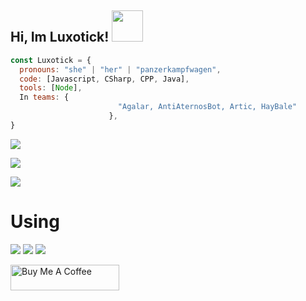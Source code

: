 ###
<h2> Hi, Im Luxotick! <img src="https://media.giphy.com/media/mGcNjsfWAjY5AEZNw6/giphy.gif" width="50"></h2>

```javascript
const Luxotick = {
  pronouns: "she" | "her" | "panzerkampfwagen",
  code: [Javascript, CSharp, CPP, Java],
  tools: [Node],
  In teams: {
                        "Agalar, AntiAternosBot, Artic, HayBale"
                      },
}
```
<img src="https://komarev.com/ghpvc/?username=luxotick" />  
<p align="left">
<img src="https://readme-stats-luxotick.vercel.app/api/top-langs/?username=Luxotick&layout=compact&&show_icons=true&title_color=ffffff&icon_color=bb2acf&text_color=daf7dc&bg_color=151515" />
<p align="left">
<img src="https://readme-stats-luxotick.vercel.app/api?username=Luxotick&&show_icons=true&title_color=ffffff&icon_color=bb2acf&text_color=daf7dc&bg_color=151515" />

# Using
![](https://img.shields.io/badge/Java-ED8B00?style=for-the-badge&logo=java&logoColor=white)
![](https://img.shields.io/badge/C%23-239120?style=for-the-badge&logo=c-sharp&logoColor=white)
![](https://img.shields.io/badge/HTML5-E34F26?style=for-the-badge&logo=html5&logoColor=white)

<a href="https://www.buymeacoffee.com/luxotick" target="_blank"><img src="https://cdn.buymeacoffee.com/buttons/default-orange.png" alt="Buy Me A Coffee" height="41" width="174"></a>

</p>













